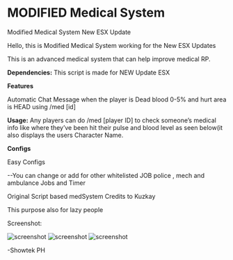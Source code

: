 # MODIFIED Medical System
Modified Medical System New ESX Update



Hello, this is Modified Medical System working for the New ESX Updates

This is an advanced medical system that can help improve medical RP.

**Dependencies:**
This script is made for NEW Update ESX 

**Features**

Automatic Chat Message when the player is Dead blood 0-5% and hurt area is HEAD using /med [id]

**Usage:**
Any players can do /med [player ID] to check someone’s medical info like where they’ve been hit
their pulse and blood level as seen below(it also displays the users Character Name.

**Configs**

Easy Configs

--You can change or add for other whitelisted JOB police , mech and ambulance 
Jobs and Timer


Original Script based medSystem
Credits to Kuzkay

This purpose also for lazy people

Screenshot: 

![screenshot](https://i.imgur.com/zlmlGsp.jpg)
![screenshot](https://i.imgur.com/qwa7kgq.jpg)
![screenshot](https://i.imgur.com/oYyMTwG.jpg)


-Showtek PH
